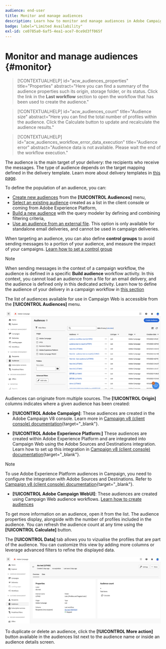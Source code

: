 ```yaml
---
audience: end-user
title: Monitor and manage audiences
description: Learn how to monitor and manage audiences in Adobe Campaign Web
badge: label="Limited Availability"
exl-id: ce0785a0-6af5-4ea1-ace7-0ce9d3ff065f
---
```

# Monitor and manage audiences {#monitor}

>[!CONTEXTUALHELP]
>id="acw_audiences_properties"
>title="Properties"
>abstract="Here you can find a summary of the audience properties such its origin, storage folder, or its status. Click the link in the **Last workflow** section to open the workflow that has been used to create the audience."

>[!CONTEXTUALHELP]
>id="acw_audiences_count"
>title="Audience size"
>abstract="Here you can find the total number of profiles within the audience. Click the Calculate button to update and recalculate the audience results."

>[!CONTEXTUALHELP]
>id="acw_audiences_workflow_error_data_execution"
>title="Audience error"
>abstract="Audience data is not available. Please wait the end of the workflow execution."

The audience is the main target of your delivery: the recipients who receive the messages. The type of audience depends on the target mapping defined in the delivery template. Learn more about delivery templates in [this page](../msg/delivery-template.md). 

To define the population of an audience, you can:

* [Create new audiences](create-audience.md) from the **[!UICONTROL Audiences]** menu,
* [Select an existing audience](add-audience.md) created as a list in the client console or coming from Adobe Experience Platform,
* [Build a new audience](../query/query-modeler-overview.md) with the query modeler by defining and combining filtering criteria,
* [Use an audience from an external file](file-audience.md). This option is only available for standalone email deliveries, and cannot be used in campaign deliveries.

When targeting an audience, you can also define **control groups** to avoid sending messages to a portion of your audience, and measure the impact of your campaigns. [Learn how to set a control group](control-group.md)

>[!NOTE]
>
>When sending messages in the context of a campaign workflow, the audience is defined in a specific **Build audience** workflow activity. In this context, you cannot load an audience from a file for an email delivery, and the audience is defined only in this dedicated activity. Learn how to define the audience of your delivery in a campaign workflow in [this section](../workflows/activities/build-audience.md)

The list of audiences available for use in Campaign Web is accessible from the **[!UICONTROL Audiences]** menu.

![](assets/audiences-list.png)

Audiences can originate from multiple sources. The **[!UICONTROL Origin]** columns indicates where a given audience has been created:

* **[!UICONTROL Adobe Campaign]**: These audiences are created in the Adobe Campaign V8 console. Learn more in [Campaign v8 (client console) documentation](https://experienceleague.adobe.com/docs/campaign/campaign-v8/audience/create-audiences/create-audiences.html){target="_blank"}.

* **[!UICONTROL Adobe Experience Platform:]** These audiences are created within Adobe Experience Platform and are integrated into Campaign Web using the Adobe Sources and Destinations integration. Learn how to set up this integration in [Campaign v8 (client console) documentation](https://experienceleague.adobe.com/docs/campaign/campaign-v8/connect/ac-aep/ac-aep.html){target="_blank"}.

>[!NOTE]
>
>To use Adobe Experience Platform audiences in Campaign, you need to configure the integration with Adobe Sources and Destinations. Refer to [Campaign v8 (client console) documentation](https://experienceleague.adobe.com/docs/campaign/campaign-v8/connect/ac-aep/ac-aep.html){target="_blank"}.

* **[!UICONTROL Adobe Campaign WebUI]**: These audiences are created using Campaign Web audience workflows. [Learn how to create audiences](create-audience.md)

To get more information on an audience, open it from the list. The audience properties display, alongside with the number of profiles included in the audience. You can refresh the audience count at any time using the **[!UICONTROL Calculate]** button.

The **[!UICONTROL Data]** tab allows you to vizualise the profiles that are part of the audience. You can customize this view by adding more columns or leverage advanced filters to refine the displayed data.

![](assets/audiences-details.png)

To duplicate or delete an audience, click the **[!UICONTROL More action]** button available in the audiences list next to the audience name or inside an audience details screen.
